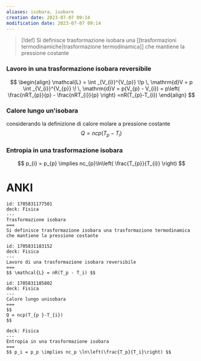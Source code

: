 ```yaml
---
aliases: isobara, isobare
creation date: 2023-07-07 09:14
modification date: 2023-07-07 09:14
---
```



> [!def] 
> Si definisce trasformazione isobara una [[trasformazioni termodinamiche|trasformazione termodinamica]] che mantiene la pressione costante

### Lavoro in una trasformazione isobara reversibile
$$ \begin{align}
\mathcal{L} = \int _{V_{i}}^{V_{p}} \!p \, \mathrm{d}V = p \int _{V_{i}}^{V_{p}}  \!  \, \mathrm{d}V = p(V_{p} - V_{i}) = p\left( \frac{nRT_{p}}{p} - \frac{nRT_{i}}{p} \right) =nR(T_{p}-T_{i})
\end{align} $$

### Calore lungo un'isobara
considerando la definizione di calore molare a pressione costante
$$
Q = ncp(T_{p }-T_{i})
$$

### Entropia in una trasformazione isobara
$$ p_{i} = p_{p} \implies nc_{p}\ln\left( \frac{T_{p}}{T_{i}} \right) $$
# ANKI

```anki
id: 1705831177501
deck: Fisica
---
Trasformazione isobara
===
Si definisce trasformazione isobara una trasformazione termodinamica che mantiene la pressione costante
```


```anki
id: 1705831183152
deck: Fisica
---
Lavoro di una trasformazione isobara reversibile
===
$$ \mathcal{L} = nR(T_p - T_i) $$
```


```anki
id: 1705831185802
deck: Fisica
---
Calore lungo unisobara
===
$$
Q = ncp(T_{p }-T_{i})
$$
```


```anki
deck: Fisica
---
Entropia in una trasformazione isobara
===
$$ p_i = p_p \implies nc_p \ln\left(\frac{T_p}{T_i}\right) $$
```
